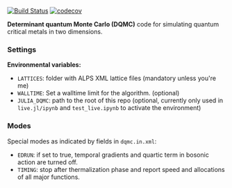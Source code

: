 [![Build Status](https://travis-ci.com/crstnbr/dqmc.svg?token=ZhpR15dDPdpyVFTzrPfp&branch=master)](https://travis-ci.com/crstnbr/dqmc)
[![codecov][codecov-img]](http://codecov.io/github/crstnbr/BinningAnalysis.jl?branch=master)
<!-- [![codecov](https://codecov.io/gh/crstnbr/dqmc/branch/master/graph/badge.svg)](https://codecov.io/gh/crstnbr/dqmc) !-->
<!-- [![travis][travis-img]](https://travis-ci.org/crstnbr/dqmc) !-->

<!-- [travis-img]: https://img.shields.io/travis/crstnbr/dqmc/master.svg?label=linux !-->
[codecov-img]: https://img.shields.io/codecov/c/github/crstnbr/dqmc/master.svg?label=codecov


**Determinant quantum Monte Carlo (DQMC)** code for simulating quantum critical metals in two dimensions.

### Settings

**Environmental variables:**

* `LATTICES`: folder with ALPS XML lattice files (mandatory unless you're me)
* `WALLTIME`: Set a walltime limit for the algorithm. (optional)
* `JULIA_DQMC`: path to the root of this repo (optional, currently only used in `live.jl/ipynb` and `test_live.ipynb` to activate the environment)

### Modes
Special modes as indicated by fields in `dqmc.in.xml`:

* `EDRUN`: if set to true, temporal gradients and quartic term in bosonic action are turned off.
* `TIMING`: stop after thermalization phase and report speed and allocations of all major functions.
